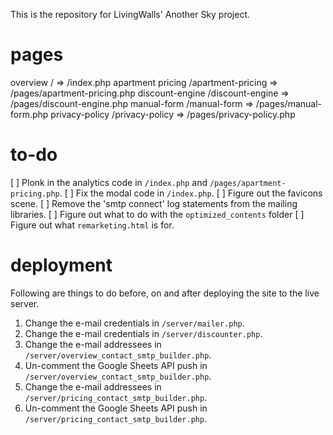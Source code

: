
This is the repository for LivingWalls' Another Sky project.

# pages
overview
	/ => /index.php
apartment pricing
	/apartment-pricing => /pages/apartment-pricing.php
discount-engine
	/discount-engine => /pages/discount-engine.php
manual-form
	/manual-form => /pages/manual-form.php
privacy-policy
	/privacy-policy => /pages/privacy-policy.php

# to-do
[ ] Plonk in the analytics code in `/index.php` and `/pages/apartment-pricing.php`.
[ ] Fix the modal code in `/index.php`.
[ ] Figure out the favicons scene.
[ ] Remove the 'smtp connect' log statements from the mailing libraries.
[ ] Figure out what to do with the `optimized_contents` folder
[ ] Figure out what `remarketing.html` is for.


# deployment
Following are things to do before, on and after deploying the site to the live server.

1. Change the e-mail credentials in `/server/mailer.php`.
2. Change the e-mail credentials in `/server/discounter.php`.
3. Change the e-mail addressees in `/server/overview_contact_smtp_builder.php`.
4. Un-comment the Google Sheets API push in `/server/overview_contact_smtp_builder.php`.
5. Change the e-mail addressees in `/server/pricing_contact_smtp_builder.php`.
6. Un-comment the Google Sheets API push in `/server/pricing_contact_smtp_builder.php`.
